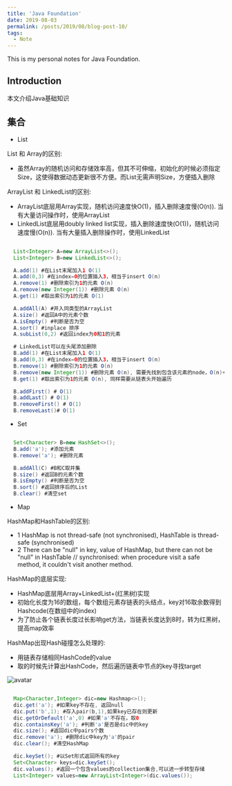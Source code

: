 ```yaml
---
title: 'Java Foundation'
date: 2019-08-03
permalink: /posts/2019/08/blog-post-10/
tags:
  - Note
---
```


This is my personal notes for Java Foundation.


Introduction
------
本文介绍Java基础知识

集合
------
* List

List 和 Array的区别:  
* 虽然Array的随机访问和存储效率高，但其不可伸缩，初始化的时候必须指定Size，这使得数据动态更新很不方便。而List无需声明Size，方便插入删除

ArrayList 和 LinkedList的区别:  
* ArrayList底层用Array实现，随机访问速度快O(1)，插入删除速度慢(O(n)). 当有大量访问操作时，使用ArrayList
* LinkedList底层用doubly linked list实现，插入删除速度快(O(1))，随机访问速度慢(O(n)). 当有大量插入删除操作时，使用LinkedList  

```Java

  List<Integer> A=new ArrayList<>();
  List<Integer> B=new LinkedList<>();

  A.add(1) #在List末尾加入1 O(1)
  A.add(0,3) #在index=0的位置插入3，相当于insert O(n)
  A.remove(1) #删除索引为1的元素 O(n)
  A.remove(new Integer(1)) #删除元素 O(n)
  A.get(1) #取出索引为1的元素 O(1)

  A.addAll(A) #并入同类型的ArrayList
  A.size() #返回A中的元素个数
  A.isEmpty() #判断是否为空
  A.sort() #inplace 排序
  A.subList(0,2) #返回index为0和1的元素

  # LinkedList可以在头尾添加删除
  B.add(1) #在List末尾加入1 O(1) 
  B.add(0,3) #在index=0的位置插入3，相当于insert O(n)
  B.remove(1) #删除索引为1的元素 O(n)
  B.remove(new Integer(1)) #删除元素 O(n), 需要先找到包含该元素的node，O(n)+O(1)
  B.get(1) #取出索引为1的元素 O(n), 同样需要从链表头开始遍历

  B.addFirst() # O(1)
  B.addLast() # O(1)
  B.removeFirst() # O(1)
  B.removeLast()# O(1)

```

* Set

```Java

  Set<Character> B=new HashSet<>();
  B.add('a'); #添加元素 
  B.remove('a'); #删除元素

  B.addAll(C) #B和C取并集
  B.size() #返回B的元素个数
  B.isEmpty() #判断是否为空
  B.sort() #返回排序后的List
  B.clear() #清空set

```

* Map  

HashMap和HashTable的区别:
* 1 HashMap is not thread-safe (not synchronised),  HashTable is thread-safe (synchronised)  
* 2 There can be "null" in key, value of HashMap, but there can not be "null" in HashTable
// synchronised: when procedure visit a safe method, it couldn't visit another method.  

 HashMap的底层实现:  
 * HashMap底层用Array+LinkedList+(红黑树)实现
 * 初始化长度为16的数组，每个数组元素存链表的头结点，key对16取余数得到Hashcode(在数组中的index)
 * 为了防止各个链表长度过长影响get方法，当链表长度达到8时，转为红黑树，提高map效率  

 HashMap出现Hash碰撞怎么处理的:  
 * 用链表存储相同HashCode的value
 * 取的时候先计算出HashCode，然后遍历链表中节点的key寻找target  

 ![avatar](https://pic2.zhimg.com/80/v2-54ce9985f42a76d96ae1f25d05e2eac5_hd.jpg)


```Java

  Map<Character,Integer> dic=new Hashmap<>();
  dic.get('a'); #如果key不存在, 返回null
  dic.put('b',1); #存入pair(b,1),如果key已存在则更新
  dic.getOrDefault('a',0) #如果'a'不存在，取0
  dic.containsKey('a'); #判断'a'是否是dic中的key
  dic.size(); #返回dic中pairs个数
  dic.remove('a'); #删除dic中key为'a'的pair
  dic.clear(); #清空HashMap

  dic.keySet(); #以Set形式返回所有的key
  Set<Character> keys=dic.keySet();
  dic.values(); #返回一个包含values的collection集合,可以进一步转型存储
  List<Integer> values=new ArrayList<Integer>(dic.values());

```